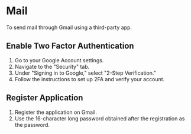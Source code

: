 # Mail
To send mail through Gmail using a third-party app.

## Enable Two Factor Authentication
1. Go to your Google Account settings.
2. Navigate to the "Security" tab.
3. Under "Signing in to Google," select "2-Step Verification."
4. Follow the instructions to set up 2FA and verify your account.

## Register Application
1. Register the application on Gmail.
2. Use the 16-character long password obtained after the registration as the password.
